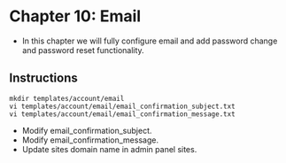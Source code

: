 # Chapter 10: Email


- In this chapter we will fully configure email and add password change and password reset functionality. 


## Instructions 

```
mkdir templates/account/email
vi templates/account/email/email_confirmation_subject.txt
vi templates/account/email/email_confirmation_message.txt
```
- Modify email_confirmation_subject.
- Modify email_confirmation_message.
- Update sites domain name in admin panel sites.


